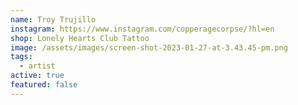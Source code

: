 ```yaml
---
name: Troy Trujillo
instagram: https://www.instagram.com/copperagecorpse/?hl=en
shop: Lonely Hearts Club Tattoo
image: /assets/images/screen-shot-2023-01-27-at-3.43.45-pm.png
tags:
  - artist
active: true
featured: false
---
```


